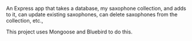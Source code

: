 An Express app that takes a database, my saxophone collection, and adds to it, can update existing saxophones, can delete saxophones from the collection, etc.,

This project uses Mongoose and Bluebird to do this. 